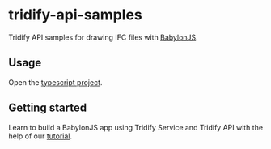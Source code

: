 # tridify-api-samples

Tridify API samples for drawing IFC files with [BabylonJS](https://www.babylonjs.com/).

## Usage

Open the [typescript project](https://github.com/Tridify/tridify-api-samples/tree/master/babylon-model-render-ts).

## Getting started

Learn to build a BabylonJS app using Tridify Service and Tridify API with the help of our [tutorial](https://www.tridify.com/support/tutorials/developing-your-first-bim-viewer/).
